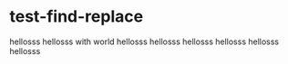 # test-find-replace

hellosss hellosss with world
hellosss
hellosss
hellosss
hellosss
hellosss
hellosss


